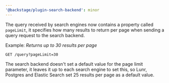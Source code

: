 ```yaml
---
'@backstage/plugin-search-backend': minor
---
```


The query received by search engines now contains a property called `pageLimit`, it specifies how many results to return per page when sending a query request to the search backend.

Example:
_Returns up to 30 results per page_

```
GET /query?pageLimit=30
```

The search backend doesn't set a default value for the page limit parameter, it leaves it up to each search engine to set this, so Lunr, Postgres and Elastic Search set 25 results per page as a default value.
